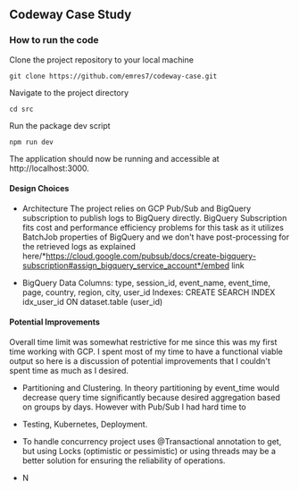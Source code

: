 
## Codeway Case Study

### How to run the code
Clone the project repository to your local machine

```
git clone https://github.com/emres7/codeway-case.git
```

Navigate to the project directory


```
cd src
```

Run the package dev script 

```
npm run dev
```


The application should now be running and accessible at http://localhost:3000. <be>

#### Design Choices
* Architecture
The project relies on GCP Pub/Sub and BigQuery subscription to publish logs to BigQuery directly. BigQuery Subscription fits cost and performance efficiency problems for this task as it utilizes BatchJob properties of BigQuery and we don't have post-processing for the retrieved logs as explained here/*https://cloud.google.com/pubsub/docs/create-bigquery-subscription#assign_bigquery_service_account*/embed link

* BigQuery
Data Columns:
type, session_id, event_name, event_time, page, country, region, city, user_id
Indexes:
CREATE SEARCH INDEX idx_user_id ON dataset.table (user_id)



#### Potential Improvements
Overall time limit was somewhat restrictive for me since this was my first time working with GCP. I spent most of my time to have a functional viable output so here is a discussion of potential improvements that I couldn't spent time as much as I desired.

* Partitioning and Clustering. In theory partitioning by event_time would decrease query time significantly because desired aggregation based on
groups by days. However with Pub/Sub I had hard time to
* Testing, Kubernetes, Deployment.

* To handle concurrency project uses @Transactional annotation to get, but using Locks (optimistic or pessimistic) or using threads may be a better solution for ensuring the reliability of operations.
* N

